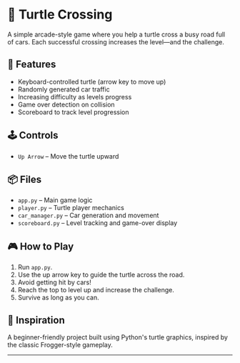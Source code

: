 # 🐢 Turtle Crossing

A simple arcade-style game where you help a turtle cross a busy road full of cars. Each successful crossing increases the level—and the challenge.

## 🚀 Features

- Keyboard-controlled turtle (arrow key to move up)
- Randomly generated car traffic
- Increasing difficulty as levels progress
- Game over detection on collision
- Scoreboard to track level progression

## 🕹 Controls

- `Up Arrow` – Move the turtle upward

## 📦 Files

- `app.py` – Main game logic
- `player.py` – Turtle player mechanics
- `car_manager.py` – Car generation and movement
- `scoreboard.py` – Level tracking and game-over display

## 🎮 How to Play

1. Run `app.py`.
2. Use the up arrow key to guide the turtle across the road.
3. Avoid getting hit by cars!
4. Reach the top to level up and increase the challenge.
5. Survive as long as you can.

## 🧠 Inspiration

A beginner-friendly project built using Python's turtle graphics, inspired by the classic Frogger-style gameplay.

---